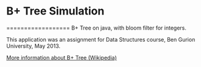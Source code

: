 # B+ Tree Simulation
==================
B+ Tree on java, with bloom filter for integers.

This application was an assignment for Data Structures course, Ben Gurion University, May 2013.

[More information about B+ Tree (Wikipedia)](http://en.wikipedia.org/wiki/B%2B_tree)